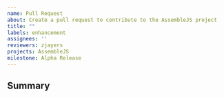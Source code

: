 ```yaml
---
name: Pull Request
about: Create a pull request to contribute to the AssembleJS project
title: ""
labels: enhancement
assignees: ''
reviewers: zjayers
projects: AssembleJS
milestone: Alpha Release
---
```


<!-- 
IMPORTANT: 
1. All PRs should target the `next` branch unless you are using the "Promote to Main" workflow.
2. For a streamlined PR experience, use the GitHub Copilot button to generate a comprehensive PR description
-->

## Summary

<!-- Brief description of changes - preferably use the Copilot button to generate this -->